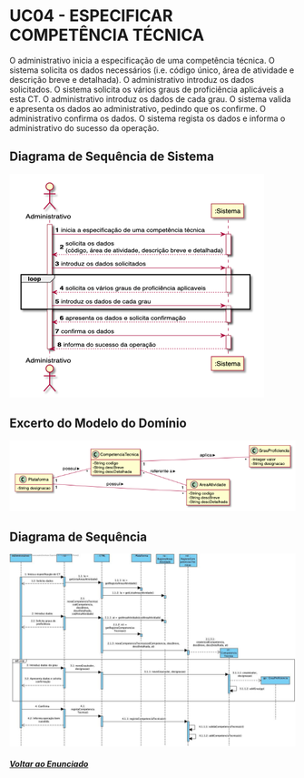 # UC04 - ESPECIFICAR COMPETÊNCIA TÉCNICA

O administrativo inicia a especificação de uma competência técnica. O sistema solicita os dados necessários (i.e. código único, área de atividade e descrição breve e detalhada). O administrativo introduz os dados solicitados. O sistema solicita os vários graus de proficiência aplicáveis a esta CT. O administrativo introduz os dados de cada grau. O sistema valida e apresenta os dados ao administrativo, pedindo que os confirme. O administrativo confirma os dados. O sistema regista os dados e informa o administrativo do sucesso da operação.

## Diagrama de Sequência de Sistema

![UC04_1](UC04_1.png)

## Excerto do Modelo do Domínio

![UC04_2](UC04_2.png)

## Diagrama de Sequência

![UC04_3](UC04_3.png)

##### [Voltar ao Enunciado](https://github.com/blestonbandeiraUPSKILL/upskill_java1_labprg_grupo2/blob/main/Documenta%C3%A7%C3%A3o/Sprint%202/Enunciado/Enunciado.md)

